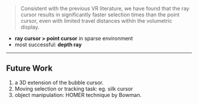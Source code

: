 > Consistent with the previous VR literature, we have found
that the ray cursor results in significantly faster selection
times than the point cursor, even with limited travel distances
within the volumetric display.
* **ray cursor > point cursor** in sparse environment
* most successful: **depth ray**
-----
## Future Work
1. a 3D extension of the bubble cursor.
2. Moving selection or tracking task: eg. silk cursor
3. object manipulation: HOMER technique by Bowman.

